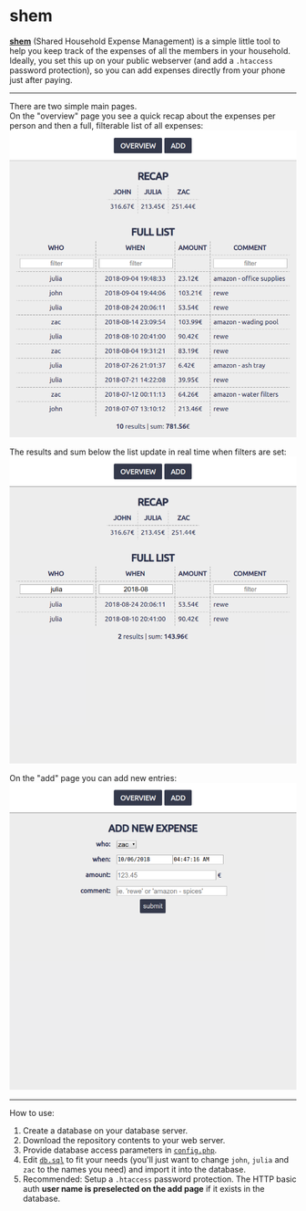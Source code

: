 # shem

**[shem](https://gitlab.winterstein.one/web-apps/shem)** (Shared Household Expense Management) is a simple little tool to help you keep track of the expenses of all the members in your household.  Ideally, you set this up on your public webserver (and add a `.htaccess` password protection), so you can add expenses directly from your phone just after paying.

---

There are two simple main pages.  
On the "overview" page you see a quick recap about the expenses per person and then a full, filterable list of all expenses:  
![Screenshot 'overview'](inc/img/screenshot_overview.png)

The results and sum below the list update in real time when filters are set:
![Screenshot 'overview filtered'](inc/img/screenshot_overview_filtered.png)

On the "add" page you can add new entries:  
![Screenshot 'add'](inc/img/screenshot_add.png)

---

How to use:
1. Create a database on your database server.
1. Download the repository contents to your web server.
1. Provide database access parameters in [`config.php`](config.php).
1. Edit [`db.sql`](db.sql) to fit your needs (you'll just want to change `john`, `julia` and `zac` to the names you need) and import it into the database.
1. Recommended: Setup a `.htaccess` password protection. The HTTP basic auth **user name is preselected on the add page** if it exists in the database.
